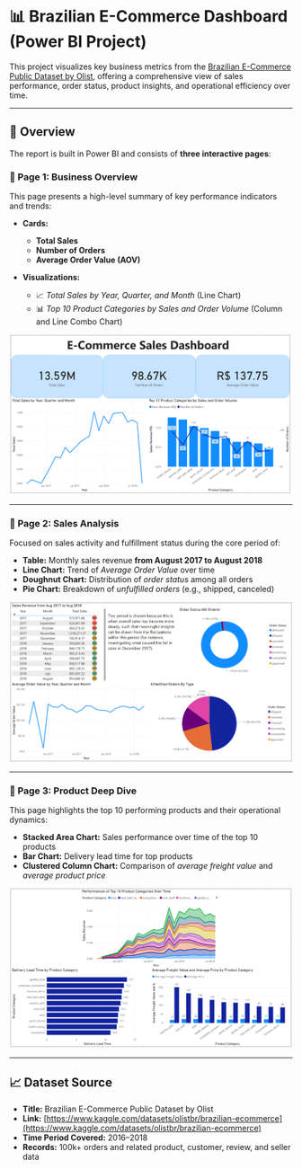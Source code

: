 # 📊 Brazilian E-Commerce Dashboard (Power BI Project)

This project visualizes key business metrics from the [Brazilian E-Commerce Public Dataset by Olist](https://www.kaggle.com/datasets/olistbr/brazilian-ecommerce), offering a comprehensive view of sales performance, order status, product insights, and operational efficiency over time.

---

## 📌 Overview

The report is built in Power BI and consists of **three interactive pages**:

### 🔹 Page 1: Business Overview
This page presents a high-level summary of key performance indicators and trends:

- **Cards:**
  - **Total Sales**
  - **Number of Orders**
  - **Average Order Value (AOV)**

- **Visualizations:**
  - 📈 *Total Sales by Year, Quarter, and Month* (Line Chart)
  - 📊 *Top 10 Product Categories by Sales and Order Volume* (Column and Line Combo Chart)

![Overview](Page_1.png)

---

### 🔹 Page 2: Sales Analysis

Focused on sales activity and fulfillment status during the core period of: 

- **Table:** Monthly sales revenue **from August 2017 to August 2018**
- **Line Chart:** Trend of *Average Order Value* over time
- **Doughnut Chart:** Distribution of *order status* among all orders
- **Pie Chart:** Breakdown of *unfulfilled orders* (e.g., shipped, canceled)


![Overview](Page_2.png)

---

### 🔹 Page 3: Product Deep Dive

This page highlights the top 10 performing products and their operational dynamics:

- **Stacked Area Chart:** Sales performance over time of the top 10 products
- **Bar Chart:** Delivery lead time for top products
- **Clustered Column Chart:** Comparison of *average freight value* and *average product price*


![Overview](Page_3.png)

---

## 📈 Dataset Source

- **Title:** Brazilian E-Commerce Public Dataset by Olist  
- **Link:** [https://www.kaggle.com/datasets/olistbr/brazilian-ecommerce](https://www.kaggle.com/datasets/olistbr/brazilian-ecommerce)  
- **Time Period Covered:** 2016–2018  
- **Records:** 100k+ orders and related product, customer, review, and seller data
